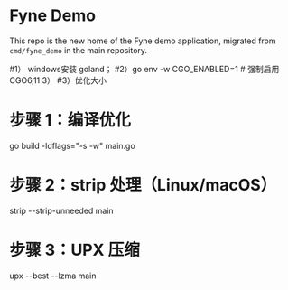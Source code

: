 # Fyne Demo

This repo is the new home of the Fyne demo application, migrated from `cmd/fyne_demo` in the main repository.

#1） windows安装 goland； 
#2）go env -w CGO_ENABLED=1 # 强制启用 CGO6,11 3）
#3）优化大小

# 步骤 1：编译优化
go build -ldflags="-s -w" main.go

# 步骤 2：strip 处理（Linux/macOS）
strip --strip-unneeded main

# 步骤 3：UPX 压缩
upx --best --lzma main
